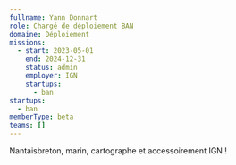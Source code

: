 ```yaml
---
fullname: Yann Donnart
role: Chargé de déploiement BAN
domaine: Déploiement
missions:
  - start: 2023-05-01
    end: 2024-12-31
    status: admin
    employer: IGN
    startups:
      - ban
startups:
  - ban
memberType: beta
teams: []
---
```

Nantaisbreton, marin, cartographe et accessoirement IGN !